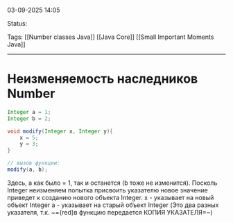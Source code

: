
03-09-2025 14:05

Status:

Tags: [[Number classes Java]] [[Java Core]] [[Small Important Moments Java]]

---
# Неизменяемость наследников Number


```java
Integer a = 1;
Integer b = 2;

void modify(Integer x, Integer y){
	x = 5;
	y = 3;
}

// вызов функции:
modify(a, b);

```

Здесь, a как было = 1, так и останется (b тоже не изменится). Посколь Integer неизменяем попытка присвоить указателю новое значение приведет к созданию нового объекта Integer.
x - указывает на новый объект Integer
a - указывает на старый объект Integer
(Это два разных указателя, т.к. ~={red}в функцию передается КОПИЯ УКАЗАТЕЛЯ=~)
